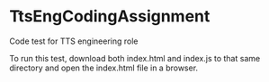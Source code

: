 # TtsEngCodingAssignment
Code test for TTS engineering role

To run this test, download both index.html and index.js to that same directory and open the index.html file in a browser.
